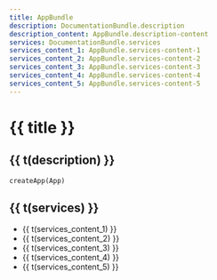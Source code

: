 ```yaml
---
title: AppBundle
description: DocumentationBundle.description
description_content: AppBundle.description-content
services: DocumentationBundle.services
services_content_1: AppBundle.services-content-1
services_content_2: AppBundle.services-content-2
services_content_3: AppBundle.services-content-3
services_content_4: AppBundle.services-content-4
services_content_5: AppBundle.services-content-5
---
```


# {{ title }}

## {{ t(description) }}

<p v-html="t(description_content)" />

```
createApp(App)
```

## {{ t(services) }}

- {{ t(services_content_1) }}
- {{ t(services_content_2) }}
- {{ t(services_content_3) }}
- {{ t(services_content_4) }}
- {{ t(services_content_5) }}

<i18n src="@Bundles/DocumentationBundle/Locales/Documentation.locales.json"></i18n>
<i18n src="@Bundles/AppBundle/Locales/App.locales.json"></i18n>

<script setup lang="ts">
import { useI18n } from 'vue-i18n'

const { t } = useI18n()
</script>
